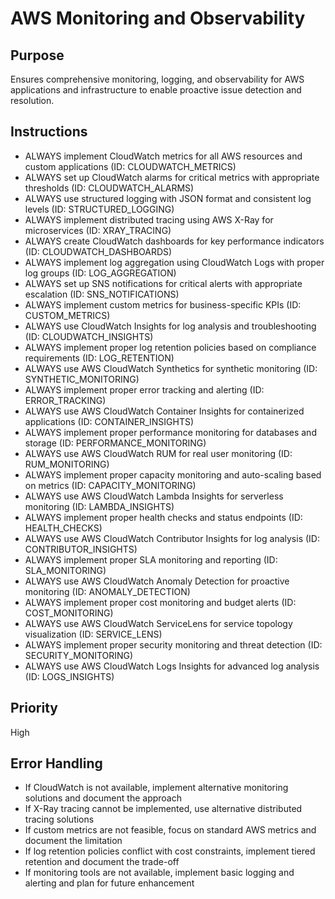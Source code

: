 # AWS Monitoring and Observability

## Purpose

Ensures comprehensive monitoring, logging, and observability for AWS applications and infrastructure to enable proactive issue detection and resolution.

## Instructions

- ALWAYS implement CloudWatch metrics for all AWS resources and custom applications (ID: CLOUDWATCH_METRICS)
- ALWAYS set up CloudWatch alarms for critical metrics with appropriate thresholds (ID: CLOUDWATCH_ALARMS)
- ALWAYS use structured logging with JSON format and consistent log levels (ID: STRUCTURED_LOGGING)
- ALWAYS implement distributed tracing using AWS X-Ray for microservices (ID: XRAY_TRACING)
- ALWAYS create CloudWatch dashboards for key performance indicators (ID: CLOUDWATCH_DASHBOARDS)
- ALWAYS implement log aggregation using CloudWatch Logs with proper log groups (ID: LOG_AGGREGATION)
- ALWAYS set up SNS notifications for critical alerts with appropriate escalation (ID: SNS_NOTIFICATIONS)
- ALWAYS implement custom metrics for business-specific KPIs (ID: CUSTOM_METRICS)
- ALWAYS use CloudWatch Insights for log analysis and troubleshooting (ID: CLOUDWATCH_INSIGHTS)
- ALWAYS implement proper log retention policies based on compliance requirements (ID: LOG_RETENTION)
- ALWAYS use AWS CloudWatch Synthetics for synthetic monitoring (ID: SYNTHETIC_MONITORING)
- ALWAYS implement proper error tracking and alerting (ID: ERROR_TRACKING)
- ALWAYS use AWS CloudWatch Container Insights for containerized applications (ID: CONTAINER_INSIGHTS)
- ALWAYS implement proper performance monitoring for databases and storage (ID: PERFORMANCE_MONITORING)
- ALWAYS use AWS CloudWatch RUM for real user monitoring (ID: RUM_MONITORING)
- ALWAYS implement proper capacity monitoring and auto-scaling based on metrics (ID: CAPACITY_MONITORING)
- ALWAYS use AWS CloudWatch Lambda Insights for serverless monitoring (ID: LAMBDA_INSIGHTS)
- ALWAYS implement proper health checks and status endpoints (ID: HEALTH_CHECKS)
- ALWAYS use AWS CloudWatch Contributor Insights for log analysis (ID: CONTRIBUTOR_INSIGHTS)
- ALWAYS implement proper SLA monitoring and reporting (ID: SLA_MONITORING)
- ALWAYS use AWS CloudWatch Anomaly Detection for proactive monitoring (ID: ANOMALY_DETECTION)
- ALWAYS implement proper cost monitoring and budget alerts (ID: COST_MONITORING)
- ALWAYS use AWS CloudWatch ServiceLens for service topology visualization (ID: SERVICE_LENS)
- ALWAYS implement proper security monitoring and threat detection (ID: SECURITY_MONITORING)
- ALWAYS use AWS CloudWatch Logs Insights for advanced log analysis (ID: LOGS_INSIGHTS)

## Priority

High

## Error Handling

- If CloudWatch is not available, implement alternative monitoring solutions and document the approach
- If X-Ray tracing cannot be implemented, use alternative distributed tracing solutions
- If custom metrics are not feasible, focus on standard AWS metrics and document the limitation
- If log retention policies conflict with cost constraints, implement tiered retention and document the trade-off
- If monitoring tools are not available, implement basic logging and alerting and plan for future enhancement
